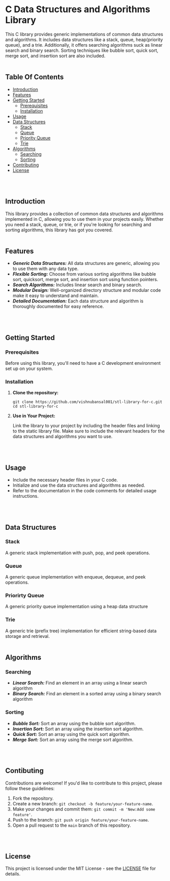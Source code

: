 # C Data Structures and Algorithms Library 

This C library provides generic implementations of common data structures and algorithms. It includes data structures like a stack, queue, heap(priority queue), and a trie. Additionally, it offers searching algorithms suck as linear search and binary search. Sorting techniques like bubble sort, quick sort, merge sort, and insertion sort are also included. 
<br/>
<br/>

## Table Of Contents

- [Introduction](#introduction)
- [Features](#features)
- [Getting Started](#getting-started)
  - [Prerequisites](#prerequisites)
  - [Installation](#installation)
- [Usage](#usage)
- [Data Structures](#data-structures)
  - [Stack](#stack)
  - [Queue](#queue)
  - [Priority Queue](#priority-queue)
  - [Trie](#trie)
- [Algorithms](#algorithms)
  - [Searching](#searching)
  - [Sorting](#sorting)
- [Contributing](#contributing)
- [License](#license)
<br/>
<br/>

## Introduction

This library provides a collection of common data structures and algorithms implemented in C, allowing you to use them in your projects easily. Whether you need a stack, queue, or trie, or if you're looking for searching and sorting algorithms, this library has got you covered.
<br/>
<br/>

## Features

- ***Generic Data Structures:*** All data structures are generic, allowing you to use them with any data type.
- ***Flexible Sorting:*** Choose from various sorting algorithms like bubble sort, quicksort, merge sort, and insertion sort using function pointers.
- ***Search Algorithms:*** Includes linear search and binary search.
- ***Modular Design:*** Well-organized directory structure and modular code make it easy to understand and maintain.
- ***Detailed Documentation:*** Each data structure and algorithm is thoroughly documented for easy reference.
<br/>
<br/>

## Getting Started

  ### Prerequisites

  Before using this library, you'll need to have a C development environment set up on your       system.

  ### Installation

  1. **Clone the repository:**
     
     ```
     git clone https://github.com/vishnubansal001/stl-library-for-c.git
     cd stl-library-for-c
     ```
  2. **Use in Your Project:<br/>**
     
     Link the library to your project by including the header files and linking to the static        library file. Make sure to include the relevant headers for the data structures and             algorithms you want to use.
<br/>
<br/>

## Usage

- Include the necessary header files in your C code.
- Initialize and use the data structures and algorithms as needed.
- Refer to the documentation in the code comments for detailed usage instructions.
<br/>
<br/>

## Data Structures

  ### Stack
  A generic stack implementation with push, pop, and peek operations.

  ### Queue
  A generic queue implementation with enqueue, dequeue, and peek operations.

  ### Priorirty Queue 
  A generic priority queue implementation using a heap data structure

  ### Trie
  A generic trie (prefix tree) implementation for efficient string-based data storage and retrieval.
<br/>
<br/>

## Algorithms

  ### Searching 
  - ***Linear Search:*** Find an element in an array using a linear search algorithm
  - ***Binary Search:*** Find an element in a sorted array using a binary search algorithm

  ### Sorting
  - ***Bubble Sort:*** Sort an array using the bubble sort algorithm.
  - ***Insertion Sort:*** Sort an array using the insertion sort algorithm.
  - ***Quick Sort:*** Sort an array using the quick sort algorithm.
  - ***Merge Sort:*** Sort an array using the merge sort algorithm.
<br/>
<br/>

## Contibuting

  Contributions are welcome! If you'd like to contribute to this project, please follow these     guidelines:

  1. Fork the repository.
  2. Create a new branch: ```git checkout -b feature/your-feature-name```.
  3. Make your changes and commit them: ```git commit -m 'New:Add some feature'```.
  4. Push to the branch: ```git push origin feature/your-feature-name```.
  5. Open a pull request to the `main` branch of this repository.
<br/>
<br/>

## License
This project is licensed under the MIT License - see the [LICENSE](LICENSE) file for details.
